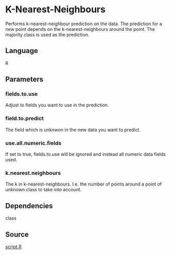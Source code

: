 # K-Nearest-Neighbours

Performs k-nearest-neighbour prediction on the data. The prediction for a new point depends on the k-nearest-neighbours around the point. The majority class is used as the prediction.

## Language
R

## Parameters
### fields.to.use
Adjust to fields you want to use in the prediction.
### field.to.predict
The field which is unknwon in the new data you want to predict.
### use.all.numeric.fields
If set to true, fields.to.use will be ignored and instead all numeric data fields used.
### k.nearest.neighbours
The k in k-nearest-neighbours. I.e. the number of points around a point of unknown class to take into account.
## Dependencies
class

## Source
[script.R](https://github.com/visokio/omniscope-custom-blocks/blob/master/Analytics/Prediction/KNN/R/script.R)
